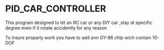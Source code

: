 # PID_CAR_CONTROLLER
This program designed to let an RC car or any DIY car ,stay at specific degree even if it rotate accidently for any reason


To insure proparly work you have to add ann GY-86  chip wich contain 10-DOF
